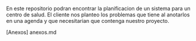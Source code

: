 En este repositorio podran encontrar la planificacion de un sistema para un centro de salud. 
El cliente nos planteo los problemas que tiene al anotarlos en una agenda y que necesitarian que contenga nuestro proyecto. 

[Anexos]
anexos.md
